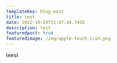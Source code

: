 ```yaml
---
templateKey: blog-post
title: test
date: 2022-10-28T21:07:44.749Z
description: test
featuredpost: true
featuredimage: /img/apple-touch-icon.png
---
```

t﻿eest